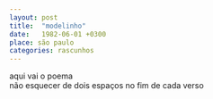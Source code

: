 ```yaml
---
layout: post
title:  "modelinho"
date:   1982-06-01 +0300
place: são paulo
categories: rascunhos
---
```


<!--more-->

aqui vai o poema  
não esquecer de dois espaços no fim de cada verso  
